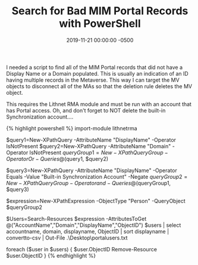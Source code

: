 ﻿---
layout: post
title:  Search for Bad MIM Portal Records with PowerShell
date:   2019-11-21 00:00:00 -0500
categories: IT
---






I needed a script to find all of the MIM Portal records that did not have a Display Name or a Domain populated. This is usually an indication of an ID having multiple records in the Metaverse. This way I can target the MV objects to disconnect all of the MAs so that the deletion rule deletes the MV object.

This requires the Lithnet RMA module and must be run with an account that has Portal access. Oh, and don't forget to NOT delete the built-in Synchronization account....

{% highlight powershell %}
import-module lithnetrma

$query1=New-XPathQuery -AttributeName "DisplayName" -Operator IsNotPresent
$query2=New-XPathQuery -AttributeName "Domain" -Operator IsNotPresent
$queryGroup1=New-XPathQueryGroup -Operator Or -Queries @($query1, $query2)

$query3=New-XPathQuery -AttributeName "DisplayName" -Operator Equals -Value "Built-in Synchronization Account" -Negate
$queryGroup2=New-XPathQueryGroup -Operator and -Queries @($queryGroup1, $query3)

$expression=New-XPathExpression -ObjectType "Person" -QueryObject $queryGroup2

$Users=Search-Resources $expression -AttributesToGet @("AccountName","Domain","DisplayName","ObjectID")
$users | select accountname, domain, displayname, ObjectID | sort displayname | convertto-csv | Out-File .\Desktop\portalusers.txt

foreach ($user in $users)
{
$user.ObjectID
Remove-Resource $user.ObjectID
}
{% endhighlight %}


